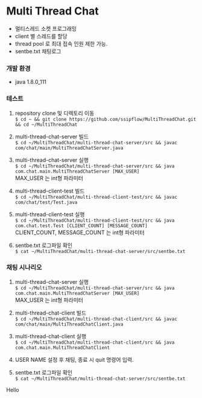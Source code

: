 # Multi Thread Chat
* 멀티스레드 소켓 프로그래밍
* client 별 스레드를 할당
* thread pool 로 최대 접속 인원 제한 가능.
* sentbe.txt 채팅로그

### 개발 환경
* java 1.8.0_111

### 테스트
1. repository clone 및 디렉토리 이동  
    ```$ cd ~ && git clone https://github.com/ssipflow/MultiThreadChat.git && cd ~/MultiThreadChat```
    
2. multi-thread-chat-server 빌드  
    ```$ cd ~/MultiThreadChat/multi-thread-chat-server/src && javac com/chat/main/MultiThreadChatServer.java```

3. multi-thread-chat-server 실행  
    ```$ cd ~/MultiThreadChat/multi-thread-chat-server/src && java com.chat.main.MultiThreadChatServer [MAX_USER]```  
    MAX_USER 는 int형 파라미터

4. multi-thread-client-test 빌드  
    ```$ cd ~/MultiThreadChat/multi-thread-client-test/src && javac com/chat/test/Test.java```

5. multi-thread-client-test 실행  
    ```$ cd ~/MultiThreadChat/multi-thread-client-test/src && java com.chat.test.Test [CLIENT_COUNT] [MESSAGE_COUNT]```  
    CLIENT_COUNT, MESSAGE_COUNT 는 int형 파라미터

6. sentbe.txt 로그파일 확인  
    ```$ cat ~/MultiThreadChat/multi-thread-chat-server/src/sentbe.txt```

### 채팅 시나리오
1. multi-thread-chat-server 실행  
    ```$ cd ~/MultiThreadChat/multi-thread-chat-server/src && java com.chat.main.MultiThreadChatServer [MAX_USER]```  
    MAX_USER 는 int형 파라미터

2. multi-thread-chat-client 빌드  
    ```$ cd ~/MultiThreadChat/multi-thread-chat-client/src && javac com/chat/main/MultiThreadChatClient.java```

3. multi-thread-chat-client 실행  
    ```$ cd ~/MultiThreadChat/multi-thread-chat-client/src && java com.chat.main.MultiThreadChatClient```  
4. USER NAME 설정 후 채팅, 종료 시 quit 명령어 입력.

6. sentbe.txt 로그파일 확인  
    ```$ cat ~/MultiThreadChat/multi-thread-chat-server/src/sentbe.txt```

Hello
